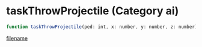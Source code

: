 # taskThrowProjectile (Category ai)

```js
function taskThrowProjectile(ped: int, x: number, y: number, z: number): void
```

[filename](taskThrowProjectile_m.md ':include')